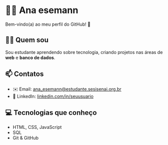 # 👩‍💻 Ana esemann

Bem-vindo(a) ao meu perfil do GitHub! 🚀  

## 🙋‍♀️ Quem sou
Sou estudante aprendendo sobre tecnologia, criando projetos nas áreas de **web** e **banco de dados**.  

## 📫 Contatos
- ✉️ Email: ana_esemann@estudante.sesisenai.org.br 
- 💼 LinkedIn: [linkedin.com/in/seuusuario](https://linkedin.com/in/seuusuario)  


## 💻 Tecnologias que conheço
- HTML, CSS, JavaScript  
- SQL  
- Git & GitHub  

